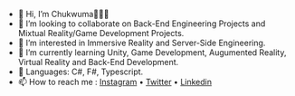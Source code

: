 <!--<div align='center'>-->
- 👋 Hi, I’m Chukwuma👩🏽‍💻
- 💞️ I’m looking to collaborate on Back-End Engineering Projects and Mixtual Reality/Game Development Projects.
- 👀 I’m interested in Immersive Reality and Server-Side Engineering.
- 🌱 I’m currently learning Unity, Game Development, Augumented Reality, Virtual Reality and Back-End Development.
- 💬 Languages: C#, F#, Typescript.
- 📫 How to reach me :  [Instagram](https://www.instagram.com/agulumans/) • [Twitter](https://twitter.com/chukwuma_xx) • [Linkedin](https://www.linkedin.com/in/chukwuma-akunyili-413176156/)

<!---
aguluman/aguluman is a ✨ special ✨ repository because its `README.md` (this file) appears on your GitHub profile.
You can click the Preview link to take a look at your changes.
--->
